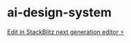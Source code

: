 # ai-design-system

[Edit in StackBlitz next generation editor ⚡️](https://stackblitz.com/~/github.com/agiron123/ai-design-system)
